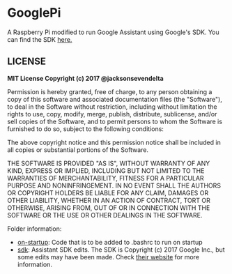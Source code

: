 # GooglePi
A Raspberry Pi modified to run Google Assistant using Google's SDK. You can find the SDK [here.](https://developers.google.com/assistant/sdk/prototype/getting-started-pi-python/)

## LICENSE

**MIT License
Copyright (c) 2017 @jacksonsevendelta**

Permission is hereby granted, free of charge, to any person obtaining a copy
of this software and associated documentation files (the "Software"), to deal
in the Software without restriction, including without limitation the rights
to use, copy, modify, merge, publish, distribute, sublicense, and/or sell
copies of the Software, and to permit persons to whom the Software is
furnished to do so, subject to the following conditions:

The above copyright notice and this permission notice shall be included in all
copies or substantial portions of the Software.

THE SOFTWARE IS PROVIDED "AS IS", WITHOUT WARRANTY OF ANY KIND, EXPRESS OR
IMPLIED, INCLUDING BUT NOT LIMITED TO THE WARRANTIES OF MERCHANTABILITY,
FITNESS FOR A PARTICULAR PURPOSE AND NONINFRINGEMENT. IN NO EVENT SHALL THE
AUTHORS OR COPYRIGHT HOLDERS BE LIABLE FOR ANY CLAIM, DAMAGES OR OTHER
LIABILITY, WHETHER IN AN ACTION OF CONTRACT, TORT OR OTHERWISE, ARISING FROM,
OUT OF OR IN CONNECTION WITH THE SOFTWARE OR THE USE OR OTHER DEALINGS IN THE
SOFTWARE.

Folder information:
- [on-startup](on-startup/README.md): Code that is to be added to .bashrc to run on startup
- [sdk](sdk/README.md): Assistant SDK edits. The SDK is Copyright (c) 2017 Google Inc., but some edits may have been made. Check [their website](https://developers.google.com/assistant/sdk) for more information.
